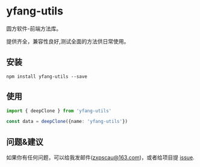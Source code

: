 # yfang-utils

圆方软件-前端方法库。

提供齐全，兼容性良好,测试全面的方法供日常使用。

## 安装

```
npm install yfang-utils --save
```

## 使用

```ts
import { deepClone } from 'yfang-utils'

const data = deepClone({name: 'yfang-utils'})
```

## 问题&建议

如果你有任何问题，可以给我发邮件(zxpscau@163.com)，或者给项目提 [issue](https://github.com/YFang-FE/yfang-utils/issues/new).